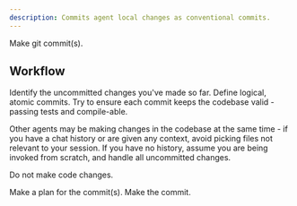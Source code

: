 ```yaml
---
description: Commits agent local changes as conventional commits.
---
```


Make git commit(s).

## Workflow

Identify the uncommitted changes you've made so far. Define logical, atomic commits. Try to ensure each commit keeps the codebase valid - passing tests and compile-able. 

Other agents may be making changes in the codebase at the same time - if you have a chat history or are given any context, avoid picking files not relevant to your session. If you have no history, assume you are being invoked from scratch, and handle all uncommitted changes.

Do not make code changes.

Make a plan for the commit(s). Make the commit.

